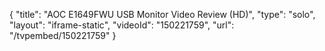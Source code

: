 {
    "title": "AOC E1649FWU USB Monitor Video Review (HD)",
    "type": "solo",
    "layout": "iframe-static",
    "videoId": "150221759",
    "url": "\/tvpembed\/150221759"
}